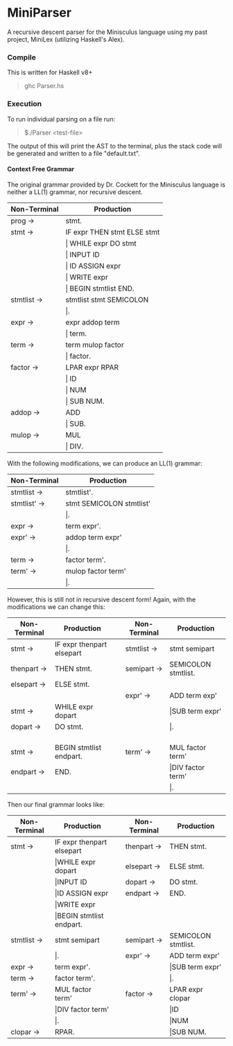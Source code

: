 # MiniParser
A recursive descent parser for the Minisculus language using my past project, MiniLex (utilizing Haskell's Alex).

### Compile
This is written for Haskell v8+

> ghc Parser.hs

### Execution
To run individual parsing on a file run:

> $./Parser \<test-file\>

The output of this will print the AST to the terminal, plus the stack code will be generated and written to a file "default.txt".

#### Context Free Grammar
The original grammar provided by Dr. Cockett for the Minisculus language is neither a LL(1) grammar, nor recursive descent.


Non-Terminal| Production
---         | --- 
 prog ->    | stmt.
 stmt ->    | IF expr THEN stmt ELSE stmt
` `         | \| WHILE expr DO stmt
` `         | \| INPUT ID
` `         | \| ID ASSIGN expr
` `         | \| WRITE expr
` `         | \| BEGIN stmtlist END.
stmtlist -> | stmtlist stmt SEMICOLON
` `         | \|.
 expr ->    | expr addop term
` `         | \| term.
 term ->    | term mulop factor 
` `         | \| factor. 
 factor ->  | LPAR expr RPAR 
` `         | \| ID 
` `         | \| NUM 
` `         | \| SUB NUM. 
 addop ->   | ADD 
` `         | \| SUB. 
 mulop ->   | MUL 
` `         | \| DIV. 



With the following modifications, we can produce an LL(1) grammar:

Non-Terminal | Production
--- | ---
 stmtlist -> | stmtlist'.
 stmtlist' -> | stmt SEMICOLON stmtlist'
 ` ` | \|.
 expr -> | term expr'.
 expr' -> | addop term expr'
` ` |        \|.
 term -> | factor term'.
 term' -> | mulop factor term'
` ` |        \|.


However, this is still not in recursive descent form!
Again, with the modifications we can change this:

Non-Terminal    | Production                |` `| Non-Terminal  | Production
---             | ---                       | --- | ---         | ---
stmt ->         | IF expr thenpart elsepart |` `|stmtlist ->    | stmt semipart
thenpart ->     | THEN stmt.                |` `|semipart ->    | SEMICOLON stmtlist.
elsepart ->     | ELSE stmt.                |` `|` `            | ` `
` `             | ` `                       |` `|expr' ->       | ADD term exp'
stmt ->         | WHILE expr dopart         |` `|` `            | \|SUB term expr'
dopart ->       | DO stmt.                  |` `|` `            | \|.
` `             | ` `                       |` `|` `            | ` `
stmt ->         | BEGIN stmtlist endpart.   |` `|term' ->       | MUL factor term'
endpart ->      | END.                      |` `|` `            | \|DIV factor term'
` `             | ` `                       |` `|` `            | \|.

Then our final grammar looks like:

Non-Terminal    | Production                |` `| Non-Terminal    | Production
---             | ---                     | --- |    ---        | ---
stmt ->         | IF expr thenpart elsepart |` `| thenpart ->     | THEN stmt.
` `             | \|WHILE expr dopart      |` `| elsepart ->     | ELSE stmt.
` `             | \|INPUT ID                |` `| dopart ->       | DO stmt.
` `             | \|ID ASSIGN expr          |` `| endpart ->      | END.
` `             | \|WRITE expr              |` `|` `              |` `
` `             | \|BEGIN stmtlist endpart. |` `|` `              |` `
stmtlist ->     | stmt semipart             |` `| semipart ->     | SEMICOLON stmtlist.
` `             | \|.                       |` `| expr' ->        | ADD term expr'
expr ->         | term expr'.               |` `|` `              | \|SUB term expr'
term ->         | factor term'.             |` `|` `              | \|.
term' ->        | MUL factor term'          |` `| factor ->       | LPAR expr clopar
` `             | \|DIV factor term'        |` `|` `              | \|ID
` `             | \|.                       |` `|` `              | \|NUM
clopar ->       | RPAR.                     |` `|` `              | \|SUB NUM.


